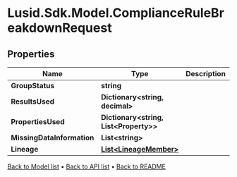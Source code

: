 # Lusid.Sdk.Model.ComplianceRuleBreakdownRequest

## Properties

Name | Type | Description | Notes
------------ | ------------- | ------------- | -------------
**GroupStatus** | **string** |  | 
**ResultsUsed** | **Dictionary&lt;string, decimal&gt;** |  | 
**PropertiesUsed** | **Dictionary&lt;string, List&lt;Property&gt;&gt;** |  | 
**MissingDataInformation** | **List&lt;string&gt;** |  | 
**Lineage** | [**List&lt;LineageMember&gt;**](LineageMember.md) |  | 

[Back to Model list](../README.md#documentation-for-models) &#8226; [Back to API list](../README.md#documentation-for-api-endpoints) &#8226; [Back to README](../README.md)

